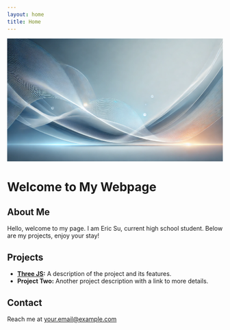 ```yaml
---
layout: home
title: Home
---
```


![Image](Images/bg.webp)
# Welcome to My Webpage

## About Me
Hello, welcome to my page. I am Eric Su, current high school student. Below are my projects, enjoy your stay!

## Projects
- **[Three JS](website/threeJS.html):** A description of the project and its features.
- **Project Two:** Another project description with a link to more details.

## Contact
Reach me at [your.email@example.com](mailto:your.email@example.com)
